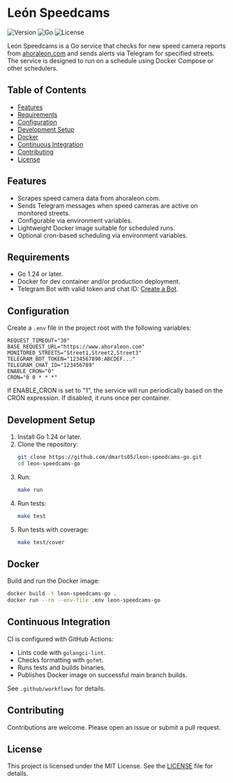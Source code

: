 # León Speedcams
![Version](https://img.shields.io/badge/Version-1.0.0-brightgreen.svg)
![Go](https://img.shields.io/badge/Go-1.22-brightgreen.svg)
![License](https://img.shields.io/badge/License-MIT-blue.svg)

León Speedcams is a Go service that checks for new speed camera reports from [ahoraleon.com](https://www.ahoraleon.com) and sends alerts via Telegram for specified streets. The service is designed to run on a schedule using Docker Compose or other schedulers.

## Table of Contents
- [Features](#features)
- [Requirements](#requirements)
- [Configuration](#configuration)
- [Development Setup](#development-setup)
- [Docker](#docker)
- [Continuous Integration](#continuous-integration)
- [Contributing](#contributing)
- [License](#license)

## Features
- Scrapes speed camera data from ahoraleon.com.
- Sends Telegram messages when speed cameras are active on monitored streets.
- Configurable via environment variables.
- Lightweight Docker image suitable for scheduled runs.
- Optional cron-based scheduling via environment variables.

## Requirements
- Go 1.24 or later.
- Docker for dev container and/or production deployment.
- Telegram Bot with valid token and chat ID: [Create a Bot](https://core.telegram.org/bots#6-botfather).

## Configuration
Create a `.env` file in the project root with the following variables:

```dotenv
REQUEST_TIMEOUT="30"
BASE_REQUEST_URL="https://www.ahoraleon.com"
MONITORED_STREETS="Street1,Street2,Street3"
TELEGRAM_BOT_TOKEN="1234567890:ABCDEF..."
TELEGRAM_CHAT_ID="123456789"
ENABLE_CRON="0"
CRON="0 0 * * *"
```

If ENABLE_CRON is set to "1", the service will run periodically based on the CRON expression. If disabled, it runs once per container.

## Development Setup
1. Install Go 1.24 or later.
2. Clone the repository:
   ```bash
   git clone https://github.com/dmarts05/leon-speedcams-go.git
   cd leon-speedcams-go
   ```
3. Run:
   ```bash
   make run
   ```
4. Run tests:
   ```bash
   make test
   ```
5. Run tests with coverage:
   ```bash
   make test/cover
   ```

## Docker
Build and run the Docker image:

```bash
docker build -t leon-speedcams-go .
docker run --rm --env-file .env leon-speedcams-go
```

## Continuous Integration
CI is configured with GitHub Actions:
- Lints code with `golangci-lint`.
- Checks formatting with `gofmt`.
- Runs tests and builds binaries.
- Publishes Docker image on successful main branch builds.

See `.github/workflows` for details.

## Contributing
Contributions are welcome. Please open an issue or submit a pull request.

## License
This project is licensed under the MIT License. See the [LICENSE](LICENSE) file for details.